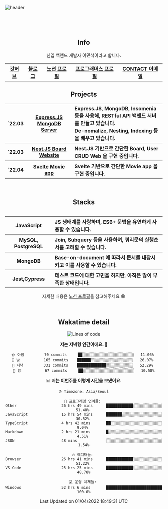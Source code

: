 ![header](https://capsule-render.vercel.app/api?type=rect&fontColor=f5f6fa&color=192a56&height=220&section=header&text=MinSeok%20Lee&fontSize=40)

&nbsp;

&nbsp;

<h2 font-size="20px" align="center"> Info </h2>

<div align="center">
  
  <p>신입 백앤드 개발자 이민석이라고 합니다.</P>

  <table>
    <tr>
      <th>
          <a href="https://github.com/unchaptered"> 깃허브 </a>
      </th>
      <th>
          <a href="https://velog.io/@unchapterd"> 블로그 </a>
      </th>
      <th>
          <a href="https://www.notion.so/9cf275a5af0441529ba7ba43f0d51f40"> 노션 프로필 </a>
      </th>
      <th>
          <a href="https://programmers.co.kr/pr/workstation19961002_3722"> 프로그래머스 프로필 </a>
      </th>
      <th>
          <a href="workstation19961002@gamil.com"> CONTACT 이메일 </a>
      </th>
    </tr>
  </table>
  
<h2 font-size="20px" align="center"> Projects </h2>

<div align="center">
  
<table>
  <tr>
    <th>`22.03</th>
    <th><a href="https://github.com/unchaptered/22-03-express-mongodb">Express.JS MongoDB Server</a></th>
    <th align="left">Express.JS, MongoDB, Insomenia 등을 사용해, RESTful API 백앤드 서버를 만들고 있습니다.<br>De-nomalize, Nesting, Indexing 등을 배우고 있습니다.</th>
  </tr>
  <tr>
    <th>`22.03</th>
    <th><a href="https://github.com/unchaptered/22-03-nestjs-board">Nest.JS Board Website</a></th>
    <th align="left">Nest.JS 기반으로 간단한 Board, User CRUD Web 을 구현 중입니다.</th>
  </tr>
  <tr>
    <th>`22.04</th>
    <th><a href="https://github.com/unchaptered/22-03-svelte-movie-app">Svelte Movie app</a></th>
    <th align="left">Svelte 기반으로 간단한 Movie app 을 구현 중입니다.</th>
  </tr>
<table>
      
<div>
    
&nbsp;

<h2 font-size="20px" align="center"> Stacks </h2>

<div align="center">
  <table font-weight="100">
    <tr>
      <th>JavaScript</th>
      <th align="left">JS 생태계를 사랑하며, ES6+ 문법을 유연하게 사용할 수 있습니다.</th>
    </tr>
    <tr>
      <th>MySQL, PostgreSQL</th>
      <th align="left">Join, Subquery 등을 사용하며, 쿼리문의 실행순서를 고려할 수 있습니다.</th>
    </tr>
    <tr>
      <th>MongoDB</th>
      <th align="left">Base-on-document 에 따라서 문서를 내장시키고 이를 사용할 수 있습니다.</th>
    </tr>
    <tr>
      <th>Jest,Cypress</th>
      <th align="left">테스트 코드에 대한 고민을 하지만, 아직은 많이 부족한 상태입니다.</th>
    </tr>
  </table>
  
  <footer> 자세한 내용은 <a href="https://band-queen-769.notion.site/9cf275a5af0441529ba7ba43f0d51f40">노션 프로필</a>을 참고해주세요 😀 </footer>
  
</div>
  
&nbsp;

<h2 font-size="20px" align="center"> Wakatime detail </h2>

<div align="center">

<!--START_SECTION:waka-->
![Lines of code](https://img.shields.io/badge/%EC%A0%80%EB%8A%94%20%EC%97%AC%ED%83%9C%EA%B9%8C%EC%A7%80%20-780%20Thousand%20%EC%A4%84%EC%9D%98%20%EC%BD%94%EB%93%9C%EB%A5%BC%20%EC%9E%91%EC%84%B1%ED%96%88%EC%96%B4%EC%9A%94.-blue)

**저는 저녁형 인간이에요. 🦉** 

```text
🌞 아침         70 commits     ██░░░░░░░░░░░░░░░░░░░░░░░   11.06% 
🌆 낮　         165 commits    ██████░░░░░░░░░░░░░░░░░░░   26.07% 
🌃 저녁         331 commits    █████████████░░░░░░░░░░░░   52.29% 
🌙 밤　         67 commits     ██░░░░░░░░░░░░░░░░░░░░░░░   10.58%

```


📊 **저는 이번주를 이렇게 시간을 보냈어요.** 

```text
⌚︎ Timezone: Asia/Seoul

💬 프로그래밍 언어들: 
Other                    26 hrs 49 mins      ████████████░░░░░░░░░░░░░   51.48% 
JavaScript               15 hrs 54 mins      ███████░░░░░░░░░░░░░░░░░░   30.52% 
TypeScript               4 hrs 42 mins       ██░░░░░░░░░░░░░░░░░░░░░░░   9.04% 
Markdown                 2 hrs 21 mins       █░░░░░░░░░░░░░░░░░░░░░░░░   4.51% 
JSON                     48 mins             ░░░░░░░░░░░░░░░░░░░░░░░░░   1.54%

🔥 에디터들: 
Browser                  26 hrs 41 mins      ████████████░░░░░░░░░░░░░   51.22% 
VS Code                  25 hrs 25 mins      ████████████░░░░░░░░░░░░░   48.78%

💻 운영 체제들: 
Windows                  52 hrs 6 mins       █████████████████████████   100.0%

```


 Last Updated on 01/04/2022 18:49:31 UTC
<!--END_SECTION:waka-->
  
</div>

